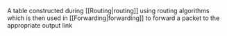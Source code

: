 A table constructed during [[Routing|routing]] using routing algorithms which is then used in [[Forwarding|forwarding]] to forward a packet to the appropriate output link